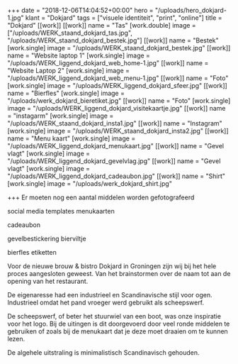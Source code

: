 +++
date = "2018-12-06T14:04:52+00:00"
hero = "/uploads/hero_dokjard-1.jpg"
klant = "Dokjard"
tags = ["visuele identiteit", "print", "online"]
title = "Dokjard"
[[work]]
[[work]]
name = "Tas"
[work.double]
image = ["/uploads/WERK_staand_dokjard_tas.jpg", "/uploads/WERK_staand_dokjard_bestek.jpg"]
[[work]]
name = "Bestek"
[work.single]
image = "/uploads/WERK_staand_dokjard_bestek.jpg"
[[work]]
name = "Website laptop 1"
[work.single]
image = "/uploads/WERK_liggend_dokjard_web_home-1.jpg"
[[work]]
name = "Website Laptop 2"
[work.single]
image = "/uploads/WERK_liggend_dokjard_web_menu-1.jpg"
[[work]]
name = "Foto"
[work.single]
image = "/uploads/WERK_liggend_dokjard_sfeer.jpg"
[[work]]
name = "Bierfles"
[work.single]
image = "/uploads/werk_dokjard_bieretiket.jpg"
[[work]]
name = "Foto"
[work.single]
image = "/uploads/WERK_liggend_dokjard_visitekaartje.jpg"
[[work]]
name = "instagarm"
[work.single]
image = "/uploads/WERK_staand_dokjard_insta1.jpg"
[[work]]
name = "Instagram"
[work.single]
image = "/uploads/WERK_staand_dokjard_insta2.jpg"
[[work]]
name = "Menu kaart"
[work.single]
image = "/uploads/WERK_liggend_dokjard_menukaart.jpg"
[[work]]
name = "Gevel vlagt"
[work.single]
image = "/uploads/WERK_liggend_dokjard_gevelvlag.jpg"
[[work]]
name = "Gevel vlagt"
[work.single]
image = "/uploads/WERK_liggend_dokjard_cadeaubon.jpg"
[[work]]
name = "Shirt"
[work.single]
image = "/uploads/werk_dokjard_shirt.jpg"

+++
Er moeten nog een aantal middelen worden gefotografeerd

social media templates menukaarten

cadeaubon

gevelbestickering bierviltje

bierfles etiketten

Voor de nieuwe brouw & bistro Dokjard in Groningen zijn wij bij het hele proces aangesloten geweest. Van het brainstormen over de naam tot aan de opening van het restaurant.  

De eigenaresse had een industrieel en Scandinavische stijl voor ogen. Industrieel omdat het pand vroeger werd gebruikt als scheepswerf.

De scheepswerf, of beter het stuurwiel van een boot, was onze inspiratie voor het logo. Bij de uitingen is dit doorgevoerd door veel ronde middelen te gebruiken of zoals bij de menukaart dat je deze moet draaien om te kunnen lezen.  

De algehele uitstraling is minimalistisch Scandinavisch gehouden.